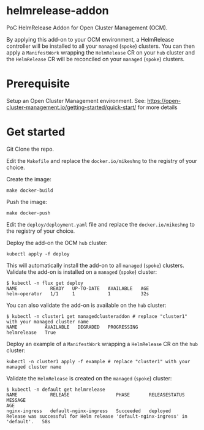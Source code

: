 # helmrelease-addon
PoC HelmRelease Addon for Open Cluster Management (OCM).

By applying this add-on to your OCM environment, a HelmRelease controller will be installed to all your `managed` (`spoke`) clusters.
You can then apply a `ManifestWork` wrapping the `HelmRelease` CR on your `hub` cluster and the `HelmRelease` CR will be reconciled on your `managed` (`spoke`) clusters.

# Prerequisite

Setup an Open Cluster Management environment. See: https://open-cluster-management.io/getting-started/quick-start/ for more details

# Get started

Git Clone the repo.

Edit the `Makefile` and replace the `docker.io/mikeshng` to the registry of your choice.

Create the image:

```
make docker-build
```

Push the image:

```
make docker-push
```

Edit the `deploy/deployment.yaml` file and replace the `docker.io/mikeshng` to the registry of your choice.

Deploy the add-on the OCM `hub` cluster:

```
kubectl apply -f deploy
```

This will automatically install the add-on to all `managed` (`spoke`) clusters.
Validate the add-on is installed on a `managed` (`spoke`) cluster:

```
$ kubectl -n flux get deploy
NAME            READY   UP-TO-DATE   AVAILABLE   AGE
helm-operator   1/1     1            1           32s
```

You can also validate the add-on is available on the `hub` cluster:

```
$ kubectl -n cluster1 get managedclusteraddon # replace "cluster1" with your managed cluster name
NAME          AVAILABLE   DEGRADED   PROGRESSING
helmrelease   True                   
```

Deploy an example of a `ManifestWork` wrapping a `HelmRelease` CR on the `hub` cluster:

```
kubectl -n cluster1 apply -f example # replace "cluster1" with your managed cluster name
```

Validate the `HelmRelease` is created on the `managed` (`spoke`) cluster:

```
$ kubectl -n default get helmrelease
NAME            RELEASE                 PHASE       RELEASESTATUS   MESSAGE                                                                         AGE
nginx-ingress   default-nginx-ingress   Succeeded   deployed        Release was successful for Helm release 'default-nginx-ingress' in 'default'.   58s
```
